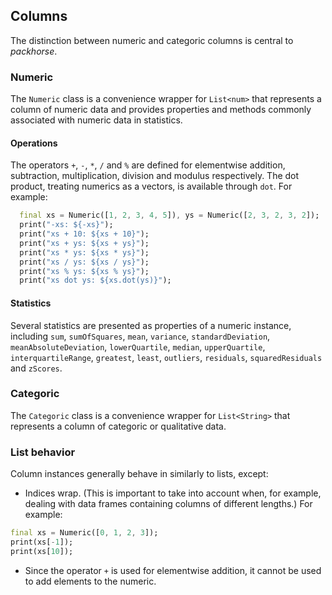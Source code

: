 
## Columns

The distinction between numeric and categoric columns is central to *packhorse*.

### Numeric

The `Numeric` class is a convenience wrapper for `List<num>` that represents a column of numeric data and provides properties and methods commonly associated with numeric data in statistics.

#### Operations

The operators `+`, `-`, `*`, `/` and `%` are defined for elementwise addition, subtraction, multiplication, division and modulus respectively. The dot product, treating numerics as a vectors, is available through `dot`. For example:

```dart
  final xs = Numeric([1, 2, 3, 4, 5]), ys = Numeric([2, 3, 2, 3, 2]);
  print("-xs: ${-xs}");
  print("xs + 10: ${xs + 10}");
  print("xs + ys: ${xs + ys}");
  print("xs * ys: ${xs * ys}");
  print("xs / ys: ${xs / ys}");
  print("xs % ys: ${xs % ys}");
  print("xs dot ys: ${xs.dot(ys)}");
```

#### Statistics

Several statistics are presented as properties of a numeric instance, including `sum`, `sumOfSquares`, `mean`, `variance`, `standardDeviation`, `meanAbsoluteDeviation`, `lowerQuartile`, `median`, `upperQuartile`, `interquartileRange`, `greatest`, `least`, `outliers`, `residuals`, `squaredResiduals` and `zScores`.

### Categoric

The `Categoric` class is a convenience wrapper for `List<String>` that represents a column of categoric or qualitative data.

### List behavior

Column instances generally behave in similarly to lists, except:

* Indices wrap. (This is important to take into account when, for example, dealing with data frames containing columns of different lengths.) For example:

```dart
final xs = Numeric([0, 1, 2, 3]);
print(xs[-1]);
print(xs[10]);
```

* Since the operator `+` is used for elementwise addition, it cannot be used to add elements to the numeric.